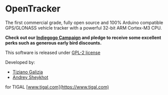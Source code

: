 OpenTracker
===============
The first commercial grade, fully open source and 100% Arduino compatible GPS/GLONASS vehicle tracker with a powerful 32-bit ARM Cortex-M3 CPU.

**Check out our [Indiegogo Campaign](https://www.indiegogo.com/projects/opentracker-v2-arm-based-gps-glonass-tracker-with-free-tracking-service/x/7923885#home) and pledge to receive some excellent perks such as generous early bird discounts.**

This software is released under [GPL-2 license](http://www.gnu.org/licenses/gpl-2.0.html)

Developed by:

* [Tiziano Galizia](t.galizia@tigal.com)
* [Andrey Sheykhot](a.sheykhot@tigal.com)

for TIGAL [www.tigal.com](https://www.tigal.com)



